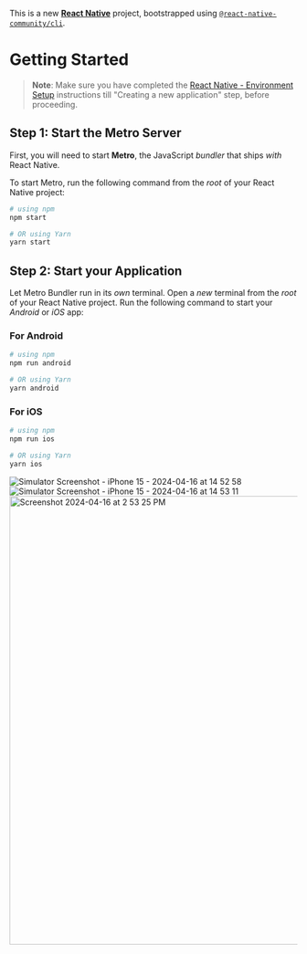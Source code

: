 This is a new [**React Native**](https://reactnative.dev) project, bootstrapped using [`@react-native-community/cli`](https://github.com/react-native-community/cli).

# Getting Started

>**Note**: Make sure you have completed the [React Native - Environment Setup](https://reactnative.dev/docs/environment-setup) instructions till "Creating a new application" step, before proceeding.

## Step 1: Start the Metro Server

First, you will need to start **Metro**, the JavaScript _bundler_ that ships _with_ React Native.

To start Metro, run the following command from the _root_ of your React Native project:

```bash
# using npm
npm start

# OR using Yarn
yarn start
```

## Step 2: Start your Application

Let Metro Bundler run in its _own_ terminal. Open a _new_ terminal from the _root_ of your React Native project. Run the following command to start your _Android_ or _iOS_ app:

### For Android

```bash
# using npm
npm run android

# OR using Yarn
yarn android
```

### For iOS

```bash
# using npm
npm run ios

# OR using Yarn
yarn ios
```


![Simulator Screenshot - iPhone 15 - 2024-04-16 at 14 52 58](https://github.com/kirit-codal/accessibilityDemo/assets/97145236/99fafb77-dfad-4273-84e9-3d66caba75c3)
![Simulator Screenshot - iPhone 15 - 2024-04-16 at 14 53 11](https://github.com/kirit-codal/accessibilityDemo/assets/97145236/d8a4dbc3-670c-4209-896a-34643a3f70e3)
<img width="786" alt="Screenshot 2024-04-16 at 2 53 25 PM" src="https://github.com/kirit-codal/accessibilityDemo/assets/97145236/ada169ba-5ca5-4410-a450-6ed89c0e6f1f">



